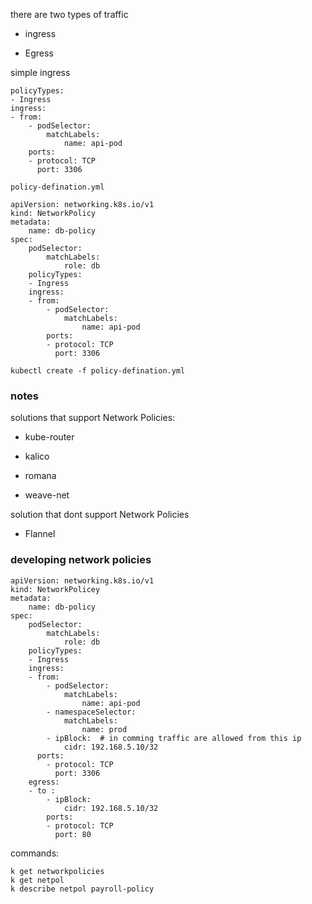 there are two types of traffic 

- ingress

- Egress

simple ingress 

```
policyTypes:
- Ingress
ingress:
- from: 
    - podSelector:
        matchLabels:
            name: api-pod
    ports:
    - protocol: TCP
      port: 3306
```

`policy-defination.yml`

```
apiVersion: networking.k8s.io/v1
kind: NetworkPolicy
metadata:
    name: db-policy
spec:
    podSelector:
        matchLabels:
            role: db
    policyTypes:
    - Ingress
    ingress:
    - from:
        - podSelector:
            matchLabels:
                name: api-pod
        ports:
        - protocol: TCP
          port: 3306
```

```
kubectl create -f policy-defination.yml
```

### notes

solutions that support Network Policies:

- kube-router

- kalico

- romana

- weave-net

solution that dont support Network Policies

- Flannel

### developing network policies

```
apiVersion: networking.k8s.io/v1
kind: NetworkPolicey
metadata:
    name: db-policy
spec: 
    podSelector:
        matchLabels:
            role: db
    policyTypes:
    - Ingress
    ingress:
    - from: 
        - podSelector:
            matchLabels:
                name: api-pod
        - namespaceSelector:
            matchLabels:
                name: prod
        - ipBlock:  # in comming traffic are allowed from this ip
            cidr: 192.168.5.10/32
      ports:
        - protocol: TCP
          port: 3306
    egress:
    - to :
        - ipBlock:
            cidr: 192.168.5.10/32
        ports:
        - protocol: TCP
          port: 80
```

commands:

```
k get networkpolicies
k get netpol
k describe netpol payroll-policy
```
